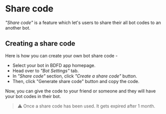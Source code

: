 # Share code
*"Share code"* is a feature which let's users to share their all bot codes to an another bot.

## Creating a share code
Here is how you can create your own bot share code -
- Select your bot in BDFD app homepage.
- Head over to *"Bot Settings"* tab.
- In *"Share code"* section, click *"Create a share code"* button.
- Then, click "Generate share code" button and copy the code.

Now, you can give the code to your friend or someone and they will have your bot codes in their bot.

> ⚠️ Once a share code has been used. It gets expired after 1 month.
